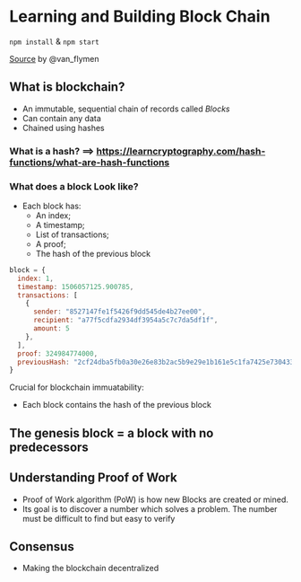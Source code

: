 # Learning and Building Block Chain
`npm install` & `npm start`

[Source](https://hackernoon.com/learn-blockchains-by-building-one-117428612f46) by @van_flymen

## What is blockchain?
  - An immutable, sequential chain of records called *Blocks*
  - Can contain any data
  - Chained using hashes

### What is a hash? ==> https://learncryptography.com/hash-functions/what-are-hash-functions

### What does a block Look like?
  - Each block has:
    - An index;
    - A timestamp;
    - List of transactions;
    - A proof;
    - The hash of the previous block

```js
block = {
  index: 1,
  timestamp: 1506057125.900785,
  transactions: [
    {
      sender: "8527147fe1f5426f9dd545de4b27ee00",
      recipient: "a77f5cdfa2934df3954a5c7c7da5df1f",
      amount: 5
    },
  ],
  proof: 324984774000,
  previousHash: "2cf24dba5fb0a30e26e83b2ac5b9e29e1b161e5c1fa7425e73043362938b9824"
}
```

Crucial for blockchain immuatability:
  - Each block contains the hash of the previous block

## The genesis block = a block with no predecessors

## Understanding Proof of Work
  - Proof of Work algorithm (PoW) is how new Blocks are created or mined.
  - Its goal is to discover a number which solves a problem. The number must be difficult to find but easy to verify

## Consensus
  - Making the blockchain decentralized
